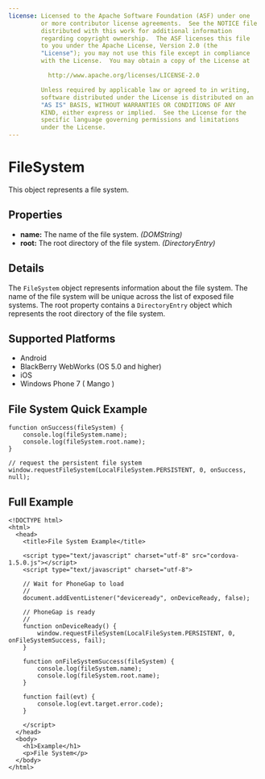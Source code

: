 ```yaml
---
license: Licensed to the Apache Software Foundation (ASF) under one
         or more contributor license agreements.  See the NOTICE file
         distributed with this work for additional information
         regarding copyright ownership.  The ASF licenses this file
         to you under the Apache License, Version 2.0 (the
         "License"); you may not use this file except in compliance
         with the License.  You may obtain a copy of the License at

           http://www.apache.org/licenses/LICENSE-2.0

         Unless required by applicable law or agreed to in writing,
         software distributed under the License is distributed on an
         "AS IS" BASIS, WITHOUT WARRANTIES OR CONDITIONS OF ANY
         KIND, either express or implied.  See the License for the
         specific language governing permissions and limitations
         under the License.
---
```


FileSystem
==========

This object represents a file system.

Properties
----------

- __name:__ The name of the file system. _(DOMString)_
- __root:__ The root directory of the file system. _(DirectoryEntry)_

Details
-------

The `FileSystem` object represents information about the file system. The name of the file system will be unique across the list of exposed file systems.  The root property contains a `DirectoryEntry` object which represents the root directory of the file system.

Supported Platforms
-------------------

- Android
- BlackBerry WebWorks (OS 5.0 and higher)
- iOS
- Windows Phone 7 ( Mango )

File System Quick Example
-------------------------

	function onSuccess(fileSystem) {
		console.log(fileSystem.name);
		console.log(fileSystem.root.name);
	}
	
	// request the persistent file system
	window.requestFileSystem(LocalFileSystem.PERSISTENT, 0, onSuccess, null);

Full Example
------------

    <!DOCTYPE html>
    <html>
      <head>
        <title>File System Example</title>

        <script type="text/javascript" charset="utf-8" src="cordova-1.5.0.js"></script>
        <script type="text/javascript" charset="utf-8">

        // Wait for PhoneGap to load
        //
        document.addEventListener("deviceready", onDeviceReady, false);

        // PhoneGap is ready
        //
        function onDeviceReady() {
			window.requestFileSystem(LocalFileSystem.PERSISTENT, 0, onFileSystemSuccess, fail);
        }

		function onFileSystemSuccess(fileSystem) {
			console.log(fileSystem.name);
			console.log(fileSystem.root.name);
		}
		
		function fail(evt) {
			console.log(evt.target.error.code);
		}
		
        </script>
      </head>
      <body>
        <h1>Example</h1>
        <p>File System</p>
      </body>
    </html>
